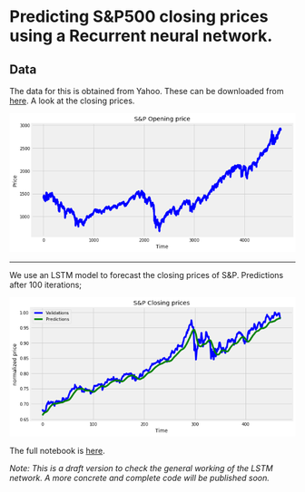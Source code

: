 # Predicting S&P500 closing prices using a Recurrent neural network. 

## Data
The data for this is obtained from Yahoo. These can be downloaded from [here](https://finance.yahoo.com/quote/%5EGSPC/history?p=%5EGSPC).  A look at the closing prices. 


![](plots/closing_prices.png)

___

We use an LSTM model to forecast the closing prices of S&P. Predictions after 100 iterations;


![](plots/predictions.png)


The full notebook is [here](/S&P_LSTM_forecast.ipynb). 

_Note: This is a draft version to check the general working of the LSTM network. A more concrete and complete code will be published soon._


